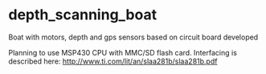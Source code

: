 # depth_scanning_boat
Boat with motors, depth and gps sensors based on circuit board developed 

Planning to use MSP430 CPU with MMC/SD flash card. Interfacing is described here:
http://www.ti.com/lit/an/slaa281b/slaa281b.pdf

